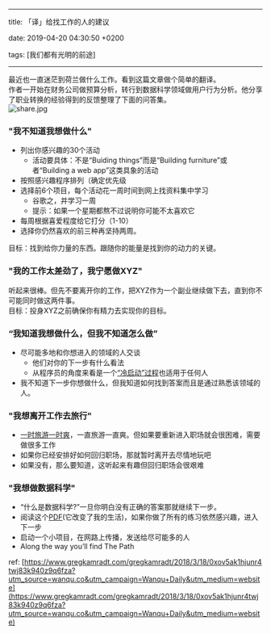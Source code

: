 
---

title: 「译」给找工作的人的建议

date: 2019-04-20 04:30:50 +0200

tags: [我们都有光明的前途]

---
最近也一直迷茫到荷兰做什么工作。看到这篇文章做个简单的翻译。<br />作者一开始在财务公司做预算分析，转行到数据科学领域做用户行为分析。他分享了职业转换的经验得到的反馈整理了下面的问答集。<br />
![share.jpg](https://cdn.nlark.com/yuque/0/2019/jpeg/124911/1555735530979-f7b188b5-6fa7-427a-a814-8b4b316a2fd4.jpeg#align=left&display=inline&height=560&name=share.jpg&originHeight=961&originWidth=1280&size=213734&status=done&width=746)

<a name="7f15e94c"></a>
### "我不知道我想做什么"

- 列出你感兴趣的30个活动
  - 活动要具体：不是“Buiding things”而是“Building furniture”或者“Building a web app”这类具象的活动
- 按照感兴趣程序排列（确定优先级
- 选择前6个项目，每个活动花一周时间到网上找资料集中学习
  - 谷歌之，并学习一周
  - 提示：如果一个星期都熬不过说明你可能不太喜欢它
- 每周根据喜爱程度给它打分（1-10）
- 选择你仍然喜欢的前三种再坚持两周。

目标：找到给你力量的东西。跟随你的能量是找到你的动力的关键。

<a name="2047de20"></a>
### "我的工作太差劲了，我宁愿做XYZ"
听起来很棒。但先不要离开你的工作，把XYZ作为一个副业继续做下去，直到你不可能同时做这两件事。<br />目标：投身XYZ之前确保你有精力去实现你的目标。

<a name="14ecd169"></a>
### “我知道我想做什么，但我不知道怎么做”

- 尽可能多地和你想进入的领域的人交谈
  - 他们对你的下一步有什么看法
  - 从程序员的角度来看是一个[“冷启动”过程](https://news.ycombinator.com/item?id=16552016)也适用于任何人
- 我不知道下一步你想做什么，但我知道如何找到答案而且是通过熟悉该领域的人。

<a name="473319e7"></a>
### "我想离开工作去旅行"

- [一时旅游一时爽](http://www.ischiaproject.com/)，一直旅游一直爽。但如果要重新进入职场就会很困难，需要做很多工作
- 如果你已经安排好如何回归职场，那就暂时离开去尽情地玩吧
- 如果没有，那么要知道，这听起来有趣但回归职场会很艰难

<a name="f371e800"></a>
### "我想做数据科学"

- “什么是数据科学?”一旦你明白没有正确的答案那就继续下一步。
- 阅读这个[PDF](http://guidetodatamining.com/)(它改变了我的生活)，如果你做了所有的练习依然感兴趣，进入下一步
- 启动一个小项目，在网路上传播，发送给尽可能多的人
- Along the way you’ll find The Path


ref: [https://www.gregkamradt.com/gregkamradt/2018/3/18/0xov5ak1hjunr4twj83k940z9q6fza?utm_source=wanqu.co&utm_campaign=Wanqu+Daily&utm_medium=website](https://www.gregkamradt.com/gregkamradt/2018/3/18/0xov5ak1hjunr4twj83k940z9q6fza?utm_source=wanqu.co&utm_campaign=Wanqu+Daily&utm_medium=website)

